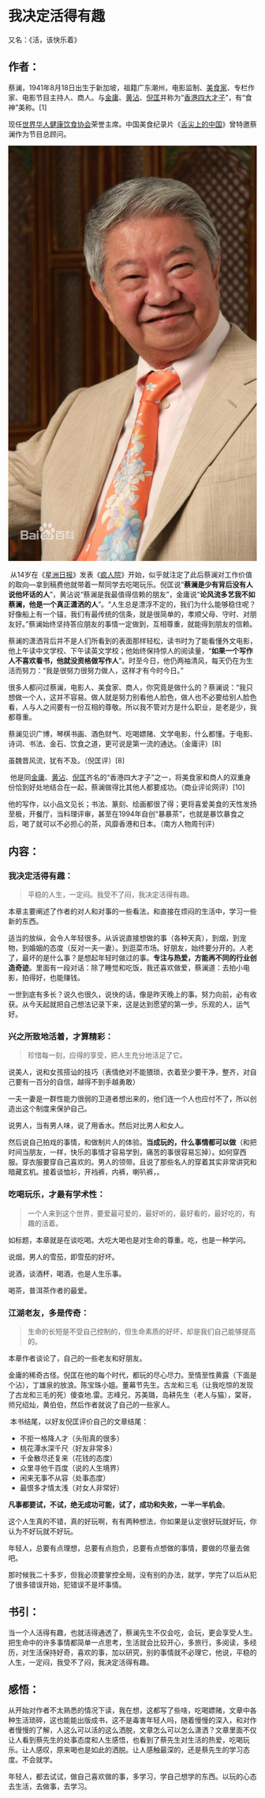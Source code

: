# 我决定活得有趣

又名：《活，该快乐着》

## 作者：

蔡澜，1941年8月18日出生于新加坡，祖籍广东潮州，电影监制、[美食家](https://baike.baidu.com/item/%E7%BE%8E%E9%A3%9F%E5%AE%B6/912849)、专栏作家、电影节目主持人、商人。与[金庸](https://baike.baidu.com/item/%E9%87%91%E5%BA%B8)、[黄沾](https://baike.baidu.com/item/%E9%BB%84%E6%B2%BE)、[倪匡](https://baike.baidu.com/item/%E5%80%AA%E5%8C%A1)并称为“[香港四大才子](https://baike.baidu.com/item/%E9%A6%99%E6%B8%AF%E5%9B%9B%E5%A4%A7%E6%89%8D%E5%AD%90)”，有“食神”美称。[1][ ]()

现任[世界华人健康饮食协会](https://baike.baidu.com/item/%E4%B8%96%E7%95%8C%E5%8D%8E%E4%BA%BA%E5%81%A5%E5%BA%B7%E9%A5%AE%E9%A3%9F%E5%8D%8F%E4%BC%9A)荣誉主席。中国美食纪录片《[舌尖上的中国](https://baike.baidu.com/item/%E8%88%8C%E5%B0%96%E4%B8%8A%E7%9A%84%E4%B8%AD%E5%9B%BD/9081375)》曾特邀蔡澜作为节目总顾问。

![蔡澜](./images/cl.jpg)

​	从14岁在《[星洲日报](https://baike.baidu.com/item/%E6%98%9F%E6%B4%B2%E6%97%A5%E6%8A%A5)》发表《[疯人院](https://baike.baidu.com/item/%E7%96%AF%E4%BA%BA%E9%99%A2/10338345)》开始，似乎就注定了此后蔡澜对工作价值的取向—拿到稿费他就带着一帮同学去吃喝玩乐。倪匡说“**蔡澜是少有背后没有人说他坏话的人**”，黄沾说“蔡澜是我最值得信赖的朋友”，金庸说“**论风流多艺我不如蔡澜，他是一个真正潇洒的人**”。“人生总是漂浮不定的，我们为什么能够稳住呢？好像船上有一个锚，我们有最传统的信条，就是很简单的，孝顺父母、守时、对朋友好。”蔡澜始终坚持答应朋友的事情一定做到，互相尊重，就能得到朋友的信赖。

​	蔡澜的潇洒背后并不是人们所看到的表面那样轻松，读书时为了能看懂外文电影，他上午读中文学校、下午读英文学校；他始终保持惊人的阅读量，“**如果一个写作人不喜欢看书，他就没资格做写作人**”。时至今日，他仍两袖清风，每天仍在为生活而努力：“我是很努力很努力做人，这样才有今时今日。”

​	很多人都问过蔡澜，电影人、美食家、商人，你究竟是做什么的？蔡澜说：“我只想做一个人，这并不容易。做人就是努力别看他人脸色，做人也不必要给别人脸色看，人与人之间要有一份互相的尊敬。所以我不管对方是什么职业，是老是少，我都尊重。

​	蔡澜见识广博，琴棋书画、酒色财气、吃喝嫖赌、文学电影，什么都懂。于电影、诗词、书法、金石、饮食之道，更可说是第一流的通达。（金庸评）[8][ ]()

虽魏晋风流，犹有不及。（倪匡评）[8][ ]()

​	他是同[金庸](https://baike.baidu.com/item/%E9%87%91%E5%BA%B8)、[黄沾](https://baike.baidu.com/item/%E9%BB%84%E6%B2%BE)、[倪匡](https://baike.baidu.com/item/%E5%80%AA%E5%8C%A1)齐名的“香港四大才子”之一，将美食家和商人的双重身份恰到好处地结合在一起，蔡澜做得比其他人都要成功。（商业评论网评）[10][ ]()

​	他的写作，以小品文见长；书法、篆刻、绘画都很了得；更将喜爱美食的天性发扬至极，开餐厅，当料理评审，甚至在1994年自创“暴暴茶”，也就是暴饮暴食之后，喝了就可以不必担心的茶，风靡香港和日本。（南方人物周刊评）

## 内容：

### 我决定活得有趣：

> 平稳的人生，一定闷。我受不了闷，我决定活得有趣。

本章主要阐述了作者的对人和对事的一些看法，和直接在烦闷的生活中，学习一些新的东西。

适当的放纵，会令人年轻很多。从诉说直接想做的事（各种天真），到烟，到宠物，到婚姻的态度（反对一夫一妻）。到逛菜市场。好朋友，始终要分开的。人老了，最坏的是什么事？是想起年轻时做过的事。**专注与热爱，方能再不同的行业创造奇迹**。里面有一段对话：除了睡觉和吃饭，我还喜欢做爱，蔡澜道：去拍小电影，拍得好，也能赚钱。

​	一世到底有多长？说久也很久，说快的话，像是昨天晚上的事。努力向前，必有收获。从今天起就把自己想法记录下来，这是达到愿望的第一步。乐观的人，运气好。

### 兴之所致地活着，才算精彩：

> 珍惜每一刻，应得的享受，把人生充分地活足了它。

说美人，说和女孩搭讪的技巧（表情绝对不能猥琐，衣着至少要干净，整齐，对自己要有一百分的自信，越得不到手越勇敢）

一夫一妻是一群性能力很弱的卫道者想出来的，他们连一个人也应付不了，所以创造出这个制度来保护自己。

说男人，当有男人味，说了用香水。然后对比男人和女人。

然后说自己拍戏的事情，和做制片人的体验。**当成玩的，什么事情都可以做**（和把时间当朋友，一样，快乐的事情才容易学到，痛苦的事很容易忘掉）。如何穿西服。穿衣服要穿自己喜欢的。男人的领带。且说了那些名人的穿着其实非常讲究和暗藏玄机。接着谈恤衫，开裆裤，内裤，喇叭裤，。

### 吃喝玩乐，才最有学术性：

> 一个人来到这个世界，要爱最可爱的，最好听的，最好看的，最好吃的，有趣的活着。

如标题，本章就是在谈吃喝。大吃大喝也是对生命的尊重。吃，也是一种学问。

说烟，男人的雪茄，即雪茄的好坏。

说酒，谈酒杯，喝酒，也是人生乐事。

喝茶，普洱茶作者的最爱。

### 江湖老友，多是传奇：

> 生命的长短是不受自己控制的，但生命素质的好坏，却是我们自己能够提高的。

本章作者谈论了，自己的一些老友和好朋友。

金庸的稀奇古怪。倪匡在他的每个时代，都玩的尽心尽力。至情至性黄露（下面是个沾），丁雄泉的放浪。陈宝珠小姐。董幕节先生。古龙和三毛（让我吃惊的发现了古龙和三毛的死）傻查地.雷。志峰兄，苏美璐，岛耕先生（老人与猫），棠哥，师兄绍灿，黄伯伯，然后作者就说了自己的一些家人。

​	本书结尾，以好友倪匡评价自己的文章结尾：

- 不拒一格降人才（头衔真的很多）
- 桃花潭水深千尺（好友非常多）
- 千金散尽还复来（花钱的态度）
- 众里寻他千百度（说的人生境界）
- 闲来无事不从容（处事态度）
- 最恨多才情太浅（对女人非常好）

**凡事都要试，不试，绝无成功可能，试了，成功和失败，一半一半机会**。

这个人生真的不错，真的好玩啊，有有两种想法，你如果是认定很好玩就好玩，你认为不好玩就不好玩。

年轻人，总要有点理想，总要有点抱负，总要有点想做的事情，要做的尽量去做吧。

那时候我二十多岁，但我必须要掌控全局，没有别的办法，就学，学完了以后从犯了很多错误开始，犯错误不是坏事情。

## 书引：

当一个人活得有趣，也就活得通透了，蔡澜先生不仅会吃，会玩，更会享受人生。把生命中的许多事情都简单一点思考，生活就会比较开心，多旅行，多阅读，多经历，对生活保持好奇，喜欢的事，加以研究，别的事情就不必理它，他说，平稳的人生，一定闷，我受不了闷，我决定活得有趣。

## 感悟：

从开始对作者不太熟悉的情况下读，我在想，这都写了些啥，吃喝嫖赌，文章中各种生活琐碎，这也能能出版成书，这不是毒害年轻人吗，随着慢慢的深入，和对作者慢慢的了解，人这么可以活的这么洒脱，文章怎么可以怎么潇洒？文章里面不仅让人看到蔡先生的处事态度和人生感悟，也看到了蔡先生对生活的热爱，吃喝玩乐。让人感叹，原来喝也是如此的洒脱。让人感触最深的，还是蔡先生的学习态度。不会就学。

​	年轻人，都去试试，做自己喜欢做的事，多学习，学自己想学的东西。以玩的心态去生活，去做事，去学习。

​	